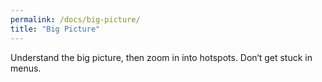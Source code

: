 ```yaml
---
permalink: /docs/big-picture/
title: "Big Picture"
---
```


Understand the big picture, then zoom in into hotspots. Don‘t get stuck in menus.
